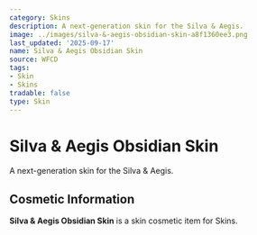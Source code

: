```yaml
---
category: Skins
description: A next-generation skin for the Silva & Aegis.
image: ../images/silva-&-aegis-obsidian-skin-a8f1360ee3.png
last_updated: '2025-09-17'
name: Silva & Aegis Obsidian Skin
source: WFCD
tags:
- Skin
- Skins
tradable: false
type: Skin
---
```


# Silva & Aegis Obsidian Skin

A next-generation skin for the Silva & Aegis.

## Cosmetic Information

**Silva & Aegis Obsidian Skin** is a skin cosmetic item for Skins.

